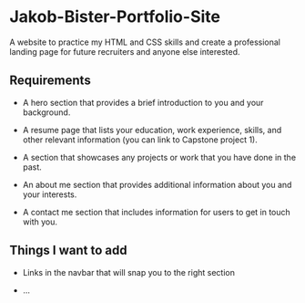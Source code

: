 # Jakob-Bister-Portfolio-Site

A website to practice my HTML and CSS skills and create a professional landing page for future recruiters and anyone else interested.

## Requirements

- A hero section that provides a brief introduction to you and your background.

- A resume page that lists your education, work experience, skills, and other relevant information (you can link to Capstone project 1).

- A section that showcases any projects or work that you have done in the past.

- An about me section that provides additional information about you and your interests.

- A contact me section that includes information for users to get in touch with you.

## Things I want to add

- Links in the navbar that will snap you to the right section

- ...
